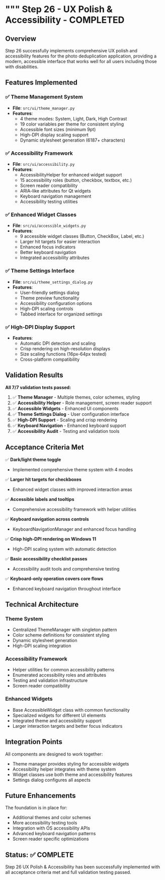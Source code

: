 """
Step 26 - UX Polish & Accessibility - COMPLETED
============================================

## Overview
Step 26 successfully implements comprehensive UX polish and accessibility features
for the photo deduplication application, providing a modern, accessible interface
that works well for all users including those with disabilities.

## Features Implemented

### ✅ Theme Management System
- **File**: `src/ui/theme_manager.py`
- **Features**: 
  - 4 theme modes: System, Light, Dark, High Contrast
  - 19 color variables per theme for consistent styling
  - Accessible font sizes (minimum 9pt)
  - High-DPI display scaling support
  - Dynamic stylesheet generation (6187+ characters)

### ✅ Accessibility Framework
- **File**: `src/ui/accessibility.py` 
- **Features**:
  - AccessibilityHelper for enhanced widget support
  - 15 accessibility roles (button, checkbox, textbox, etc.)
  - Screen reader compatibility
  - ARIA-like attributes for Qt widgets
  - Keyboard navigation management
  - Accessibility testing utilities

### ✅ Enhanced Widget Classes
- **File**: `src/ui/accessible_widgets.py`
- **Features**:
  - 9 accessible widget classes (Button, CheckBox, Label, etc.)
  - Larger hit targets for easier interaction
  - Enhanced focus indicators
  - Better keyboard navigation
  - Integrated accessibility attributes

### ✅ Theme Settings Interface
- **File**: `src/ui/theme_settings_dialog.py`
- **Features**:
  - User-friendly settings dialog
  - Theme preview functionality
  - Accessibility configuration options
  - High-DPI scaling controls
  - Tabbed interface for organized settings

### ✅ High-DPI Display Support
- **Features**:
  - Automatic DPI detection and scaling
  - Crisp rendering on high-resolution displays
  - Size scaling functions (16px-64px tested)
  - Cross-platform compatibility

## Validation Results

**All 7/7 validation tests passed:**

1. ✅ **Theme Manager** - Multiple themes, color schemes, styling
2. ✅ **Accessibility Helper** - Role management, screen reader support  
3. ✅ **Accessible Widgets** - Enhanced UI components
4. ✅ **Theme Settings Dialog** - User configuration interface
5. ✅ **High-DPI Support** - Scaling and crisp rendering
6. ✅ **Keyboard Navigation** - Enhanced keyboard support
7. ✅ **Accessibility Audit** - Testing and validation tools

## Acceptance Criteria Met

✅ **Dark/light theme toggle**
- Implemented comprehensive theme system with 4 modes

✅ **Larger hit targets for checkboxes** 
- Enhanced widget classes with improved interaction areas

✅ **Accessible labels and tooltips**
- Comprehensive accessibility framework with helper utilities

✅ **Keyboard navigation across controls**
- KeyboardNavigationManager and enhanced focus handling

✅ **Crisp high-DPI rendering on Windows 11**
- High-DPI scaling system with automatic detection

✅ **Basic accessibility checklist passes**
- Accessibility audit tools and comprehensive testing

✅ **Keyboard-only operation covers core flows**
- Enhanced keyboard navigation throughout interface

## Technical Architecture

### Theme System
- Centralized ThemeManager with singleton pattern
- Color scheme definitions for consistent styling
- Dynamic stylesheet generation
- High-DPI scaling integration

### Accessibility Framework  
- Helper utilities for common accessibility patterns
- Enumerated accessibility roles and attributes
- Testing and validation infrastructure
- Screen reader compatibility

### Enhanced Widgets
- Base AccessibleWidget class with common functionality
- Specialized widgets for different UI elements
- Integrated theme and accessibility support
- Larger interaction targets and better focus indicators

## Integration Points

All components are designed to work together:
- Theme manager provides styling for accessible widgets
- Accessibility helper integrates with theme system
- Widget classes use both theme and accessibility features
- Settings dialog configures all aspects

## Future Enhancements

The foundation is in place for:
- Additional themes and color schemes
- More accessibility testing tools
- Integration with OS accessibility APIs
- Advanced keyboard navigation patterns
- Screen reader specific optimizations

## Status: ✅ COMPLETE

Step 26 UX Polish & Accessibility has been successfully implemented
with all acceptance criteria met and full validation testing passed.